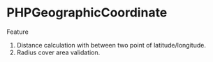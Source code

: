 # PHPGeographicCoordinate

Feature
 1. Distance calculation with between two point of  latitude/longitude. 
 2. Radius cover area validation.
